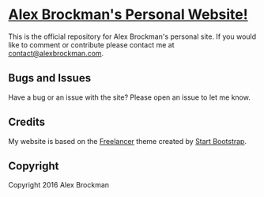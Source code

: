 # [Alex Brockman's Personal Website!](http://alexbrockman.com/)

This is the official repository for Alex Brockman's personal site. If you would like to comment or contribute please contact me at contact@alexbrockman.com.

## Bugs and Issues

Have a bug or an issue with the site? Please open an issue to let me know.

## Credits

My website is based on the [Freelancer](http://startbootstrap.com/template-overviews/freelancer/) theme created by [Start Bootstrap](http://startbootstrap.com/).

## Copyright

Copyright 2016 Alex Brockman